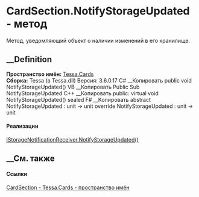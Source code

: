 # CardSection.NotifyStorageUpdated - метод
Метод, уведомляющий объект о наличии изменений в его хранилище.
##  __Definition
 **Пространство имён:** [Tessa.Cards](N_Tessa_Cards.htm)  
 **Сборка:** Tessa (в Tessa.dll) Версия: 3.6.0.17
C# __Копировать
     public void NotifyStorageUpdated()
VB __Копировать
     Public Sub NotifyStorageUpdated
C++ __Копировать
     public:
    virtual void NotifyStorageUpdated() sealed
F# __Копировать
     abstract NotifyStorageUpdated : unit -> unit 
    override NotifyStorageUpdated : unit -> unit 
#### Реализации
[IStorageNotificationReceiver.NotifyStorageUpdated()](M_Tessa_Platform_Storage_IStorageNotificationReceiver_NotifyStorageUpdated.htm)  
##  __См. также
#### Ссылки
[CardSection - ](T_Tessa_Cards_CardSection.htm)
[Tessa.Cards - пространство имён](N_Tessa_Cards.htm)
